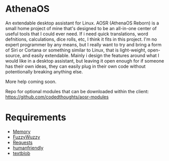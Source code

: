 # AthenaOS
An extendable desktop assistant for Linux.
AOSR (AthenaOS Reborn) is a small home project of mine that's designed to be an all-in-one center of useful tools that I could ever need. If i need quick translations, word defnitions, calculations, dice rolls, etc, I think it fits in this project.
I'm no expert programmer by any means, but I really want to try and bring a form of Siri or Cortana or something similar to Linux, that is light-weight, open-source, and easily extendable.
Mainly i design the features around what I would like in a desktop assistant, but leaving it open enough for if someone has their own ideas, they can easily plug in their own code without potentionally breaking anything else.


More help coming soon.

Repo for optional modules that can be downloaded within the client:
https://github.com/codedthoughts/aosr-modules

# Requirements
* [Memory](https://github.com/codedthoughts/Memory)
* [FuzzyWuzzy](https://pypi.org/project/fuzzywuzzy/)
* [Requests](https://pypi.org/project/requests/)
* [humanfriendly](https://pypi.org/project/humanfriendly/)
* [textblob](https://pypi.org/project/textblob/)
